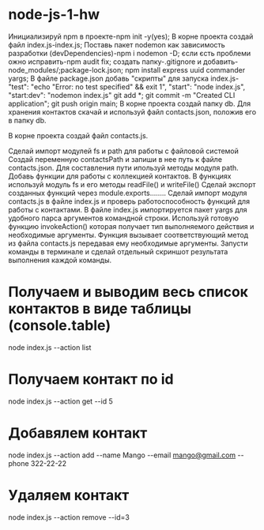 # node-js-1-hw
Инициализируй npm в проекте-npm init -y(yes);
В корне проекта создай файл index.js-index.js;
Поставь пакет nodemon как зависимость разработки (devDependencies)-npm i nodemon -D;
єсли єсть проблеми ожно исправить-npm audit fix;
создать папку-.gitignore и добавить-node_modules/;package-lock.json;
npm install express uuid commander yargs;
В файле package.json добавь "скрипты" для запуска index.js-  
    "test": "echo \"Error: no test specified\" && exit 1",
    "start": "node index.js",
    "start:dev": "nodemon index.js"
git add *;
git commit -m "Created CLI application";
git push origin main;
В корне проекта создай папку db. Для хранения контактов скачай и используй файл contacts.json, положив его в папку db.

В корне проекта создай файл contacts.js.

Сделай импорт модулей fs и path для работы с файловой системой
Создай переменную contactsPath и запиши в нее путь к файле contacts.json. Для составления пути ипользуй методы модуля path.
Добавь функции для работы с коллекцией контактов. В функциях используй модуль fs и его методы readFile() и writeFile()
Сделай экспорт созданных функций через module.exports........
Сделай импорт модуля contacts.js в файле index.js и проверь работоспособность функций для работы с контактами.
В файле index.js импортируется пакет yargs для удобного парса аргументов командной строки. Используй готовую функцию invokeAction() которая получает тип выполняемого действия и необходимые аргументы. Функция вызывает соответствующий метод из файла contacts.js передавая ему необходимые аргументы.
Запусти команды в терминале и сделай отдельный скриншот результата выполнения каждой команды.

# Получаем и выводим весь список контактов в виде таблицы (console.table)
node index.js --action list

# Получаем контакт по id
node index.js --action get --id 5

# Добавялем контакт
node index.js --action add --name Mango --email mango@gmail.com --phone 322-22-22

# Удаляем контакт
node index.js --action remove --id=3
